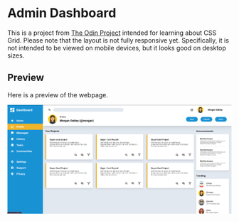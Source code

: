 # Admin Dashboard

This is a project from [The Odin Project](https://www.theodinproject.com/lessons/intermediate-html-and-css-admin-dashboard)
intended for learning about CSS Grid. Please note that the layout is not fully responsive yet.
Specifically, it is not intended to be viewed on mobile devices, but it looks good on desktop sizes.

## Preview

Here is a preview of the webpage.

![Preview](./preview.png)
